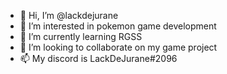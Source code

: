 - 👋 Hi, I’m @lackdejurane
- 👀 I’m interested in pokemon game development
- 🌱 I’m currently learning RGSS
- 💞️ I’m looking to collaborate on my game project
- 📫 My discord is LackDeJurane#2096

<!---
lackdejurane/lackdejurane is a ✨ special ✨ repository because its `README.md` (this file) appears on your GitHub profile.
You can click the Preview link to take a look at your changes.
--->
